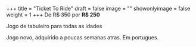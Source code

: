 +++
title = "Ticket To Ride"
draft = false
image = ""
showonlyimage = false
weight = 1
+++
De ~~R$ 350~~ por **R$ 250**

Jogo de tabuleiro para todas as idades

<!--more-->

Jogo novo, adquirido a poucas semanas atras. Em portugues.

